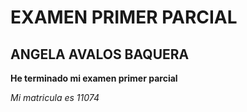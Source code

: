 # EXAMEN PRIMER PARCIAL
## ANGELA AVALOS BAQUERA

**He terminado mi examen primer parcial**

*Mi matricula es 11074*


